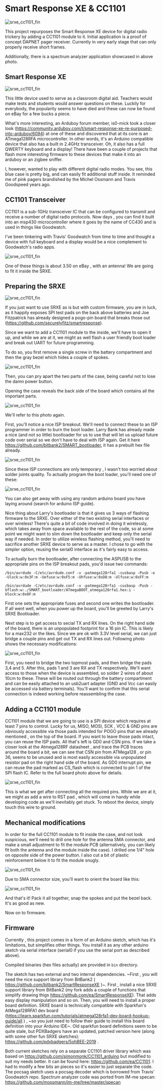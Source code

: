 # Smart Response XE & CC1101 

![srxe_cc1101_fin](photos/specan.png)

This project repurposes the Smart Response XE device for digital radio trickery by adding a CC1101 module to it. 
Initial application is a proof of concept DAPNET pager receiver. Currently in very early stage that can only properly receive short frames.

Additionally, there is a spectrum analyzer application showcased in above photo.  


## Smart Response XE 

![srxe_cc1101_fin](photos/srxe_orig.png)


This little device used to serve as a classroom digital aid. Teachers would make tests and students would answer questions on these. Luckily for everybody, the popularity seems to have died and these can now be found on eBay for a few bucks a piece. 

What's more interesting, an Arduboy forum member, is0-mick took a closer look (https://community.arduboy.com/t/smart-response-xe-re-purposed-into-arduboy/6094) at one of these and discovered that at its core is an ATmega128RFA microcontroller. In other words, it's an Arduino compatible device that also has a built in 2.4GHz transceiver. Oh, it also has a full QWERTY keyboard and a display! 
There have been a couple of projects that flash more interesting firmware to these devices that make it into an arduboy or an zigbee sniffer. 

I, however, wanted to play with different digital radio modes. You see, this blue case is pretty big, and can easily fit additional stuff inside. It reminded me of pink pagers brandished by the Michel Ossmann and Travis Goodspeed years ago. 


## CC1101 Transceiver 

CC1101 is a sub-1GHz transceiver IC that can be configured to transmit and receive a number of digital radio protocols. Now days , you can find it built into an msp430 microcontroller where it goes by the name of CC430 and is used in things like Goodwatch. 

I've been tinkering with Travis' Goodwatch from time to time and thought a device with full keyboard and a display would be a nice complement to Goodwatch's radio apps. 

![srxe_cc1101_fin](photos/cc1101_module.png)

One of these things is about 3.50 on eBay , with an antenna! We are going to fit it inside the SRXE. 

## Preparing the SRXE

![srxe_cc1101_fin](photos/battery_side.png)

If you just want to use SRXE as is but with custom firmware, you are in luck, as it happily exposes SPI test pads on the back above batteries and Joe Fitzpatrick has already designed a pogo-pin board that breaks those out (https://github.com/securelyfitz/smartresponse). 

Since we want to add a CC1101 module to the inside, we'll have to open it up, and while we are at it, we might as well flash a user friendly boot loader and break out UART for future programming. 

To do so, you first remove a single screw in the battery compartment and then the gray bezel which hides a couple of spokes.

![srxe_cc1101_fin](photos/bezel_off.png)


Then, you can pry apart the two parts of the case, being careful not to lose the damn power button. 

Opening the case reveals the back side of the board which contains all the important parts. 

![srxe_cc1101_fin](photos/board_annot.png)

We'll refer to this photo again.

First, you'll notice a nice ISP breakout. We'll need to connect these to an ISP programmer in order to burn the boot loader. Larry Bank has already made a nice (and not so little) bootloader for us to use that will let us upload future code over serial so we don't have to deal with ISP again. Get it here https://github.com/bitbank2/SMART_bootloader, it has a prebuilt hex file already. 

![srxe_cc1101_fin](photos/isp_header.png)

Since these ISP connections are only temporary , I wasn't too worried about solder joints quality. To actually program the boot loader, you'll need one of these:

![srxe_cc1101_fin](photos/asp_usb.png)

You can also get away with using any random arduino board you have laying around (search for arduino ISP guide).

Nice thing about Larry's bootloader  is that it gives us 3 ways of flashing firmware to the SRXE. Over either of the two existing serial interfaces or over wireless! There's quite a bit of code involved in doing it wirelessly, which takes away from space available to the rest of the code, so at some point we might want to slim down the bootloader and keep only the serial way if needed. In order to utilize wireless flashing method, you'll need to sacrifice another SRXE device to serve as a master. I chose to go with the simpler option, reusing the serial0 interface as it's fairly easy to access. 

To actually burn the bootloader, after connecting the ASPUSB to the appropriate pins on the ISP breakout pads, you'd issue two commands:
```
/bin/avrdude -C/etc/avrdude.conf -v -patmega128rfa1 -cusbasp -Pusb -e -Ulock:w:0x3F:m -Uefuse:w:0xF5:m -Uhfuse:w:0xD8:m -Ulfuse:w:0xFF:m

/bin/avrdude -C/etc/avrdude.conf -v -patmega128rfa1 -cusbasp -Pusb -Uflash:w:./SMART_bootloader/ATmegaBOOT_atmega128rfa1.hex:i -Ulock:w:0x0F:m
```
First one sets the appropriate fuses and second one writes the bootloader. If all went well, when you power up the board, you'll be greeted by Larry's SRXE Bootloader.


Next step is to get access to secial TX and RX lines. On the right hand side of the board, there is an unpopulated footprint for a 16 pin IC. This is likely for a max232 or the likes. Since we are ok with 3.3V level serial, we can just bridge a couple pins and get out TX and RX lines out. Following photo shows the necessary modifications:

![srxe_cc1101_fin](photos/uart.png)

First, you need to bridge the two topmost pads, and then bridge the pads 3,4 and 5. After this, pads 1 and 3 are RX and TX respectively. We'll want access to those when the device is assembled, so solder 2 wires of about 10cm to these. These will be routed out through the battery compartment and can be easily attached to an usb2uart adapter (GND and Vcc can easily be accessed via battery terminals). 
You'll want to confirm that this serial connection is indeed working before reassembling the case.

## Adding a CC1101 module


CC1101 module that we are going to use is a SPI device which requires at least 7 pins to control. Lucky for us, MISO, MOSI, SCK , VCC & GND pins are obviously accessible via those pads intended for POGO pins that we already mentioned , on the top of the board. If you want to leave those pads intact, you can reuse the ISP pads. All that's left is GD0 and CSN pins. If we take a closer look at the Atmega128RF datasheet , and trace the PCB traces around the board a bit, we can see that CSN pin from ATMega128 , or pin 36, seems to be unused and is most easily accessible via unpopulated resistor pad on the right hand side of the board. As GD0 interrupt pin, we can reuse the pad marked as CS_flash which is connected to pin 1 of the SPI flash IC. Refer to the full board photo above for details. 

![srxe_cc1101_fin](photos/cc1101_added.png)

This is what we get after connecting all the required pins. While we are at it, we might as add a wire to RST pad , which will come in handy while developing code as we'll inevitably get stuck. To reboot the device, simply touch this wire to ground. 


## Mechanical modifications

In order for the full CC1101 module to fit inside the case, and not look suspicious, we'll need to drill one hole for the antenna SMA connector, and make a small adjustment to fit the module PCB (alternatively, you can likely fit both the antenna and the module inside the case). I drilled one 1/4" hole on opposite side of the power button. I also cut a bit of plastic reinforcement below it to fit the module snugly. 

![srxe_cc1101_fin](photos/drill_hole.png)

Due to SMA connector size, you'll want to orient the board like this:

![srxe_cc1101_fin](photos/cc1101_fits.png)


And that's it! Pack it all together, snap the spokes and put the bezel back. It's as good as new.


Now on to firmware. 


## Firmware


Currently , this project comes in a form of an Arduino sketch, which has it's limitations, but simplifies other things. You install it as any other arduino sketch via serial interface (serial0 if you use the serial port as described above). 

Compiled binaries (hex files actually) are provided in `bin` directory.

The sketch has two external and two internal dependencies. ~First , you will need the nice support library from BitBank2 ( https://github.com/bitbank2/SmartResponseXE )~. First , install a nice SRXE support library from BitBank2 (my fork adds a couple of functions that simplify drawing thigs https://github.com/ea/SmartResponseXE). That adds easy display manipulation and so on. Then, you will need to install a proper board definition. SRXE board is technically compatible with Sparkfun's AtMega128RFA1 dev board (https://learn.sparkfun.com/tutorials/atmega128rfa1-dev-board-hookup-guide/all ) , ~so you just need to follow their guide to install this board definition into your Arduino IDE~. Old sparkfun board definitions seem to be quite stale, but PDXBadgers have an updated, patched version here (along with some other fun SRXE sketches): https://github.com/pdxbadgers/5ohBEE-2019 . 


Both current sketches rely on a separate CC1101 driver library which was based on https://github.com/simonmonk/CC1101_arduino but modified to suit my needs better. It can be found here: https://github.com/ea/CC1101.  I had to modify a few bits an pieces so it's easier to just separate the code. The pocsag sketch uses a pocsag decoder which is borrowed from Travis' Goodwatch repo. Spectrum analyzer code was ported from IM-me specan: https://github.com/mossmann/im-me/tree/master/specan


